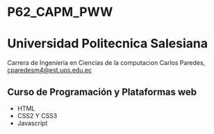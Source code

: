 # P62_CAPM_PWW

# Universidad Politecnica Salesiana
Carrera de Ingenieria en Ciencias de la computacion 
Carlos Paredes, cparedesm4@est.ups.edu.ec

## Curso de Programación y Plataformas web 

- HTML 
- CSS2 Y CSS3
- Javascript